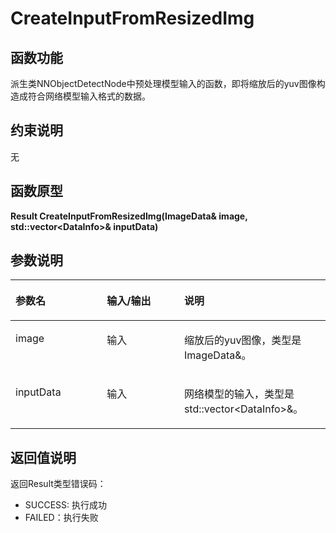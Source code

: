# CreateInputFromResizedImg<a name="ZH-CN_TOPIC_0000001589464537"></a>

## 函数功能<a name="section15868409121"></a>

派生类NNObjectDetectNode中预处理模型输入的函数，即将缩放后的yuv图像构造成符合网络模型输入格式的数据。

## 约束说明<a name="section1771773225914"></a>

无

## 函数原型<a name="section16481811131215"></a>

**Result CreateInputFromResizedImg\(ImageData& image, std::vector<DataInfo\>& inputData\)**

## 参数说明<a name="section2779823101219"></a>

<a name="zh-cn_topic_0122830089_table438764393513"></a>
<table><thead align="left"><tr id="zh-cn_topic_0122830089_row53871743113510"><th class="cellrowborder" valign="top" width="29.03%" id="mcps1.1.4.1.1"><p id="zh-cn_topic_0122830089_p1438834363520"><a name="zh-cn_topic_0122830089_p1438834363520"></a><a name="zh-cn_topic_0122830089_p1438834363520"></a>参数名</p>
</th>
<th class="cellrowborder" valign="top" width="24.529999999999998%" id="mcps1.1.4.1.2"><p id="p1769255516412"><a name="p1769255516412"></a><a name="p1769255516412"></a>输入/输出</p>
</th>
<th class="cellrowborder" valign="top" width="46.44%" id="mcps1.1.4.1.3"><p id="zh-cn_topic_0122830089_p173881843143514"><a name="zh-cn_topic_0122830089_p173881843143514"></a><a name="zh-cn_topic_0122830089_p173881843143514"></a>说明</p>
</th>
</tr>
</thead>
<tbody><tr id="zh-cn_topic_0122830089_row2038874343514"><td class="cellrowborder" valign="top" width="29.03%" headers="mcps1.1.4.1.1 "><p id="li868514597308p0"><a name="li868514597308p0"></a><a name="li868514597308p0"></a>image</p>
</td>
<td class="cellrowborder" valign="top" width="24.529999999999998%" headers="mcps1.1.4.1.2 "><p id="p8693185517417"><a name="p8693185517417"></a><a name="p8693185517417"></a>输入</p>
</td>
<td class="cellrowborder" valign="top" width="46.44%" headers="mcps1.1.4.1.3 "><p id="p337494534810"><a name="p337494534810"></a><a name="p337494534810"></a>缩放后的yuv图像，类型是ImageData&amp;。</p>
</td>
</tr>
<tr id="row162148265488"><td class="cellrowborder" valign="top" width="29.03%" headers="mcps1.1.4.1.1 "><p id="li81460511359p0"><a name="li81460511359p0"></a><a name="li81460511359p0"></a>inputData</p>
</td>
<td class="cellrowborder" valign="top" width="24.529999999999998%" headers="mcps1.1.4.1.2 "><p id="p92156262487"><a name="p92156262487"></a><a name="p92156262487"></a>输入</p>
</td>
<td class="cellrowborder" valign="top" width="46.44%" headers="mcps1.1.4.1.3 "><p id="p11397558541"><a name="p11397558541"></a><a name="p11397558541"></a>网络模型的输入，类型是std::vector&lt;DataInfo&gt;&amp;。</p>
</td>
</tr>
</tbody>
</table>

## 返回值说明<a name="section7624143271217"></a>

返回Result类型错误码：

-   SUCCESS: 执行成功
-   FAILED：执行失败

